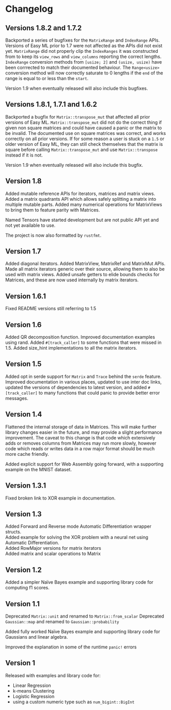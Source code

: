 # Changelog

## Versions 1.8.2 and 1.7.2

Backported a series of bugfixes for the `MatrixRange` and `IndexRange` APIs.
Versions of Easy ML prior to 1.7 were not affected as the APIs did not exist
yet. `MatrixRange` did not properly clip the `IndexRanges` it was constructed
from to keep its `view_rows` and `view_columns` reporting the correct lengths.
`IndexRange` conversion methods from `[usize; 2]` and `(usize, usize)` have
been corrrected to match their documented behaviour. The `Range<usize>`
conversion method will now correctly saturate to 0 lengths if the `end` of the
range is equal to or less than the `start`.

Version 1.9 when eventually released will also include this bugfixes.

## Versions 1.8.1, 1.7.1 and 1.6.2

Backported a bugfix for `Matrix::transpose_mut` that affected all prior versions
of Easy ML. `Matrix::transpose_mut` did not do the correct thing if given non
square matrices and could have caused a panic or the matrix to be invalid. The
documented use on square matrices was correct, and works correctly on all
prior versions. If for some reason a user is stuck on a `1.5` or older version
of Easy ML, they can still check themselves that the matrix is square before
calling `Matrix::transpose_mut` and use `Matrix::transpose` instead if it is not.

Version 1.9 when eventually released will also include this bugfix.

## Version 1.8

Added mutable reference APIs for iterators, matrices and matrix views. Added
a matrix quadrants API which allows safely splitting a matrix into multiple
mutable parts. Added many numerical operations for MatrixViews to bring them to
feature parity with Matrices.

Named Tensors have started development but are not public API yet and not yet
available to use.

The project is now also formatted by `rustfmt`.

## Version 1.7

Added diagonal iterators. Added MatrixView, MatrixRef and MatrixMut APIs. Made
all matrix iterators generic over their source, allowing them to also be used
with matrix views. Added unsafe getters to elide bounds checks for Matrices, and
these are now used internally by matrix iterators.

## Version 1.6.1

Fixed README versions still referring to 1.5

## Version 1.6

Added QR decomposition function. Improved documentation examples using rand.
Added `#[track_caller]` to some functions that were missed in 1.5. Added
size_hint implementations to all the matrix iterators.

## Version 1.5

Added opt in serde support for `Matrix` and `Trace` behind the `serde` feature.
Improved documentation in various places, updated to use inter doc links,
updated the versions of dependencies to latest version, and added
`#[track_caller]` to many functions that could panic to provide better error
messages.

## Version 1.4

Flattened the internal storage of data in Matrices. This will make further
library changes easier in the future, and may provide a slight performance
improvement. The caveat to this change is that code which extensively adds
or removes columns from Matrices may run more slowly, however code which
reads or writes data in a row major format should be much more cache friendly.

Added explicit support for Web Assembly going forward, with a supporting
example on the MNIST dataset.

## Version 1.3.1

Fixed broken link to XOR example in documentation.

## Version 1.3

Added Forward and Reverse mode Automatic Differentiation wrapper structs.  
Added example for solving the XOR problem with a neural net using Automatic
Differentiation.  
Added RowMajor versions for matrix iterators  
Added matrix and scalar operations to Matrix  

## Version 1.2

Added a simpler Naïve Bayes example and supporting library code for
computing f1 scores.

## Version 1.1

Deprecated `Matrix::unit` and renamed to `Matrix::from_scalar`
Deprecated `Gaussian::map` and renamed to `Gaussian::probability`

Added fully worked Naïve Bayes example and supporting library code for
Gaussians and linear algebra.

Improved the explanation in some of the runtime `panic!` errors

## Version 1

Released with examples and library code for:

- Linear Regression
- k-means Clustering
- Logistic Regression
- using a custom numeric type such as `num_bigint::BigInt`
